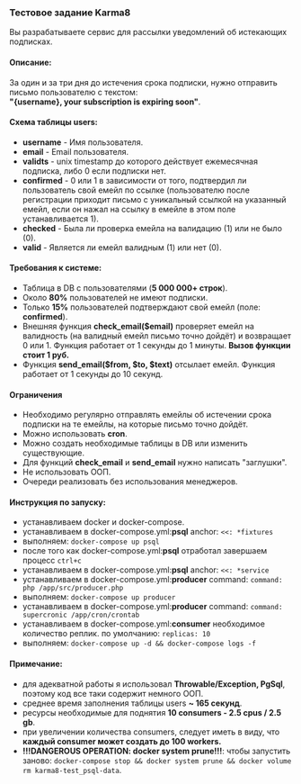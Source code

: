 ### **Тестовое задание Karma8**

Вы разрабатываете сервис для рассылки уведомлений об истекающих подписках.

#### **Описание:**

За один и за три дня до истечения срока подписки, нужно отправить письмо пользователю с текстом:<br/>
**"{username}, your subscription is expiring soon"**.

#### **Схема таблицы users:**

- **username** - Имя пользователя.
- **email** - Email пользователя.
- **validts** - unix timestamp до которого действует ежемесячная подписка, либо 0 если подписки нет.
- **confirmed** - 0 или 1 в зависимости от того, подтвердил ли пользователь свой емейл по ссылке (пользователю после регистрации приходит письмо с уникальный ссылкой на указанный емейл, если он нажал на ссылку в емейле в этом поле устанавливается 1).
- **checked** - Была ли проверка емейла на валидацию (1) или не было (0).
- **valid** - Является ли емейл валидным (1) или нет (0).

#### **Требования к системе:**

- Таблица в DB с пользователями (**5 000 000+ строк**).
- Около **80%** пользователей не имеют подписки.
- Только **15%** пользователей подтверждают свой емейл (поле: **confirmed**).
- Внешняя функция **check_email($email)** проверяет емейл на валидность (на валидный емейл письмо точно дойдёт) и возвращает 0 или 1. Функция работает от 1 секунды до 1 минуты. **Вызов функции стоит 1 руб.**
- Функция **send_email($from, $to, $text)** отсылает емейл. Функция работает от 1 секунды до 10 секунд.

#### **Ограничения**

- Необходимо регулярно отправлять емейлы об истечении срока подписки на те емейлы, на которые письмо точно дойдёт.
- Можно использовать **cron**.
- Можно создать необходимые таблицы в DB или изменить существующие.
- Для функций **check_email** и **send_email** нужно написать "заглушки".
- Не использовать ООП.
- Очереди реализовать без использования менеджеров.

#### **Инструкция по запуску:**

- устанавливаем docker и docker-compose.
- устанавливаем в docker-compose.yml:**psql** anchor: ```<<: *fixtures```
- выполняем: ```docker-compose up psql```
- после того как docker-compose.yml:**psql** отработал завершаем процесс ```ctrl+c```
- устанавливаем в docker-compose.yml:**psql** anchor: ```<<: *service```
- устанавливаем в docker-compose.yml:**producer** command: ```command: php /app/src/producer.php```  
- выполняем: ```docker-compose up producer```
- устанавливаем в docker-compose.yml:**producer** command: ```command: supercronic /app/cron/crontab```
- устанавливаем в docker-compose.yml:**consumer** необходимое количество реплик. по умолчанию: ```replicas: 10```
- выполняем: ```docker-compose up -d && docker-compose logs -f```

#### **Примечание:**

- для адекватной работы я использовал **Throwable/Exception, PgSql**, поэтому код все таки содержит немного ООП.
- среднее время заполнения таблицы users **~ 165 секунд**.
- ресурсы необходимые для поднятия **10 consumers - 2.5 cpus / 2.5 gb**.
- при увеличении количества consumers, следует иметь в виду, что **каждый consumer может создать до 100 workers.**
- **!!!DANGEROUS OPERATION: docker system prune!!!**: чтобы запустить заново: ```docker-compose stop && docker system prune && docker volume rm karma8-test_psql-data```.